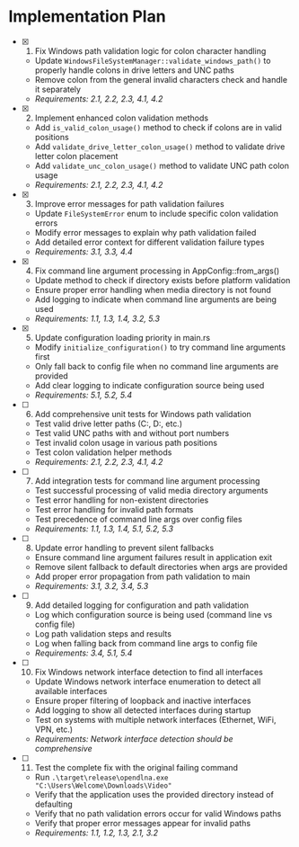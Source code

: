 # Implementation Plan

- [x] 1. Fix Windows path validation logic for colon character handling




  - Update `WindowsFileSystemManager::validate_windows_path()` to properly handle colons in drive letters and UNC paths
  - Remove colon from the general invalid characters check and handle it separately
  - _Requirements: 2.1, 2.2, 2.3, 4.1, 4.2_

- [x] 2. Implement enhanced colon validation methods





  - Add `is_valid_colon_usage()` method to check if colons are in valid positions
  - Add `validate_drive_letter_colon_usage()` method to validate drive letter colon placement
  - Add `validate_unc_colon_usage()` method to validate UNC path colon usage
  - _Requirements: 2.1, 2.2, 2.3, 4.1, 4.2_

- [x] 3. Improve error messages for path validation failures





  - Update `FileSystemError` enum to include specific colon validation errors
  - Modify error messages to explain why path validation failed
  - Add detailed error context for different validation failure types
  - _Requirements: 3.1, 3.3, 4.4_

- [x] 4. Fix command line argument processing in AppConfig::from_args()





  - Update method to check if directory exists before platform validation
  - Ensure proper error handling when media directory is not found
  - Add logging to indicate when command line arguments are being used
  - _Requirements: 1.1, 1.3, 1.4, 3.2, 5.3_

- [x] 5. Update configuration loading priority in main.rs





  - Modify `initialize_configuration()` to try command line arguments first
  - Only fall back to config file when no command line arguments are provided
  - Add clear logging to indicate configuration source being used
  - _Requirements: 5.1, 5.2, 5.4_

- [ ] 6. Add comprehensive unit tests for Windows path validation
  - Test valid drive letter paths (C:\, D:\, etc.)
  - Test valid UNC paths with and without port numbers
  - Test invalid colon usage in various path positions
  - Test colon validation helper methods
  - _Requirements: 2.1, 2.2, 2.3, 4.1, 4.2_

- [ ] 7. Add integration tests for command line argument processing
  - Test successful processing of valid media directory arguments
  - Test error handling for non-existent directories
  - Test error handling for invalid path formats
  - Test precedence of command line args over config files
  - _Requirements: 1.1, 1.3, 1.4, 5.1, 5.2, 5.3_

- [ ] 8. Update error handling to prevent silent fallbacks
  - Ensure command line argument failures result in application exit
  - Remove silent fallback to default directories when args are provided
  - Add proper error propagation from path validation to main
  - _Requirements: 3.1, 3.2, 3.4, 5.3_

- [ ] 9. Add detailed logging for configuration and path validation
  - Log which configuration source is being used (command line vs config file)
  - Log path validation steps and results
  - Log when falling back from command line args to config file
  - _Requirements: 3.4, 5.1, 5.4_

- [ ] 10. Fix Windows network interface detection to find all interfaces



  - Update Windows network interface enumeration to detect all available interfaces
  - Ensure proper filtering of loopback and inactive interfaces
  - Add logging to show all detected interfaces during startup
  - Test on systems with multiple network interfaces (Ethernet, WiFi, VPN, etc.)
  - _Requirements: Network interface detection should be comprehensive_

- [ ] 11. Test the complete fix with the original failing command
  - Run `.\target\release\opendlna.exe "C:\Users\Welcome\Downloads\Video"` 
  - Verify that the application uses the provided directory instead of defaulting
  - Verify that no path validation errors occur for valid Windows paths
  - Verify that proper error messages appear for invalid paths
  - _Requirements: 1.1, 1.2, 1.3, 2.1, 3.2_